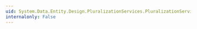 ```yaml
---
uid: System.Data.Entity.Design.PluralizationServices.PluralizationService
internalonly: False
---
```

